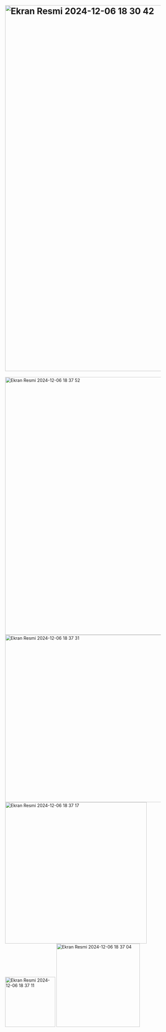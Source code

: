 # <img width="1185" alt="Ekran Resmi 2024-12-06 18 30 42" src="https://github.com/user-attachments/assets/9e88b0f4-d78c-40aa-aaa7-d804a1c090bf">



<img width="835" alt="Ekran Resmi 2024-12-06 18 37 52" src="https://github.com/user-attachments/assets/73d106b9-eb3a-4aa6-8fdb-d76dc3c7a60d">
<img width="542" alt="Ekran Resmi 2024-12-06 18 37 31" src="https://github.com/user-attachments/assets/cbcf15f3-aec1-4440-b5ea-9732d228e89a">
<img width="458" alt="Ekran Resmi 2024-12-06 18 37 17" src="https://github.com/user-attachments/assets/765e8c45-d463-4680-a6ba-2afd8db225bd">
<img width="162" alt="Ekran Resmi 2024-12-06 18 37 11" src="https://github.com/user-attachments/assets/528ba567-488b-456c-99ad-e4d518a0328d">
<img width="270" alt="Ekran Resmi 2024-12-06 18 37 04" src="https://github.com/user-attachments/assets/85dfe79c-7598-499b-9b0e-3f876fd9a582">
